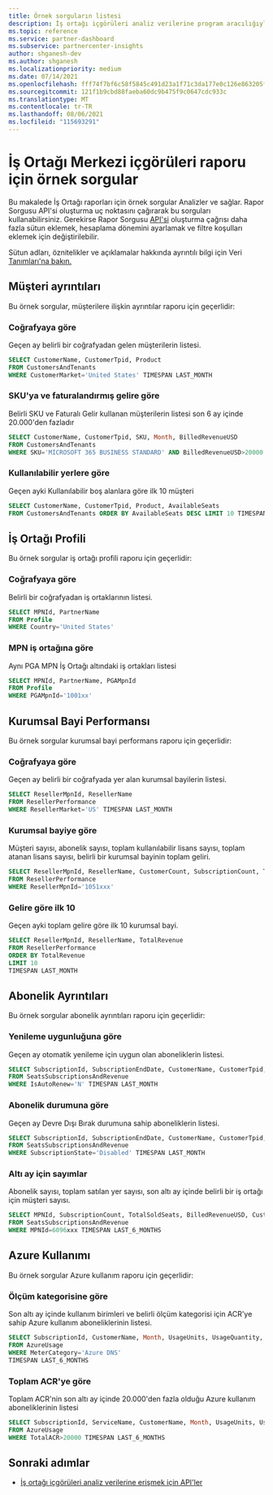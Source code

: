 ```yaml
---
title: Örnek sorguların listesi
description: İş ortağı içgörüleri analiz verilerine program aracılığıyla erişmek için örnek sorguları kullanın.
ms.topic: reference
ms.service: partner-dashboard
ms.subservice: partnercenter-insights
author: shganesh-dev
ms.author: shganesh
ms.localizationpriority: medium
ms.date: 07/14/2021
ms.openlocfilehash: fff74f7bf6c58f5845c491d23a1f71c3da177e0c126e863205f0fb18eb07b7c9
ms.sourcegitcommit: 121f1b9cbd88faeba60dc9b475f9c0647cdc933c
ms.translationtype: MT
ms.contentlocale: tr-TR
ms.lasthandoff: 08/06/2021
ms.locfileid: "115693291"
---
```

# <a name="sample-queries-for-partner-center-insights-report"></a>İş Ortağı Merkezi içgörüleri raporu için örnek sorgular

Bu makalede İş Ortağı raporları için örnek sorgular Analizler ve sağlar. Rapor Sorgusu API'si oluşturma uç noktasını çağırarak bu sorguları kullanabilirsiniz. Gerekirse Rapor Sorgusu [API'si](insights-programmatic-access-paradigm.md#create-report-query-api) oluşturma çağrısı daha fazla sütun eklemek, hesaplama dönemini ayarlamak ve filtre koşulları eklemek için değiştirilebilir.

Sütun adları, öznitelikler ve açıklamalar hakkında ayrıntılı bilgi için Veri [Tanımları'na bakın.](insights-data-definitions.md)

## <a name="customer-details"></a>Müşteri ayrıntıları

Bu örnek sorgular, müşterilere ilişkin ayrıntılar raporu için geçerlidir:

### <a name="by-geography"></a>Coğrafyaya göre

Geçen ay belirli bir coğrafyadan gelen müşterilerin listesi.

```sql
SELECT CustomerName, CustomerTpid, Product 
FROM CustomersAndTenants 
WHERE CustomerMarket='United States' TIMESPAN LAST_MONTH
```

### <a name="by-sku-and-billed-revenue"></a>SKU'ya ve faturalandırmış gelire göre

Belirli SKU ve Faturalı Gelir kullanan müşterilerin listesi son 6 ay içinde 20.000'den fazladır

```sql
SELECT CustomerName, CustomerTpid, SKU, Month, BilledRevenueUSD 
FROM CustomersAndTenants 
WHERE SKU='MICROSOFT 365 BUSINESS STANDARD' AND BilledRevenueUSD>20000 TIMESPAN LAST_6_MONTHS
```

### <a name="by-available-seats"></a>Kullanılabilir yerlere göre

Geçen ayki Kullanılabilir boş alanlara göre ilk 10 müşteri

```sql
SELECT CustomerName, CustomerTpid, Product, AvailableSeats 
FROM CustomersAndTenants ORDER BY AvailableSeats DESC LIMIT 10 TIMESPAN LAST_MONTH
```

## <a name="partner-profile"></a>İş Ortağı Profili

Bu örnek sorgular iş ortağı profili raporu için geçerlidir:

### <a name="by-geography"></a>Coğrafyaya göre

Belirli bir coğrafyadan iş ortaklarının listesi.

```sql
SELECT MPNId, PartnerName 
FROM Profile 
WHERE Country='United States'
```

### <a name="by-mpn-partner"></a>MPN iş ortağına göre

Aynı PGA MPN İş Ortağı altındaki iş ortakları listesi

```sql
SELECT MPNId, PartnerName, PGAMpnId 
FROM Profile 
WHERE PGAMpnId='1001xx'
```

## <a name="reseller-performance"></a>Kurumsal Bayi Performansı

Bu örnek sorgular kurumsal bayi performans raporu için geçerlidir:

### <a name="by-geography"></a>Coğrafyaya göre

Geçen ay belirli bir coğrafyada yer alan kurumsal bayilerin listesi.

```sql
SELECT ResellerMpnId, ResellerName 
FROM ResellerPerformance 
WHERE ResellerMarket='US' TIMESPAN LAST_MONTH
```

### <a name="by-reseller"></a>Kurumsal bayiye göre

Müşteri sayısı, abonelik sayısı, toplam kullanılabilir lisans sayısı, toplam atanan lisans sayısı, belirli bir kurumsal bayinin toplam geliri.

```sql
SELECT ResellerMpnId, ResellerName, CustomerCount, SubscriptionCount, TotalAvailableSeats, TotalAssignedSeats, TotalRevenue 
FROM ResellerPerformance 
WHERE ResellerMpnId='1051xxx'
```

### <a name="top-10-by-revenue"></a>Gelire göre ilk 10

Geçen ayki toplam gelire göre ilk 10 kurumsal bayi.

```sql
SELECT ResellerMpnId, ResellerName, TotalRevenue 
FROM ResellerPerformance 
ORDER BY TotalRevenue 
LIMIT 10 
TIMESPAN LAST_MONTH
```

## <a name="subscription-details"></a>Abonelik Ayrıntıları

Bu örnek sorgular abonelik ayrıntıları raporu için geçerlidir:

### <a name="by-renewal-eligibility"></a>Yenileme uygunluğuna göre

Geçen ay otomatik yenileme için uygun olan aboneliklerin listesi.

```sql
SELECT SubscriptionId, SubscriptionEndDate, CustomerName, CustomerTpid, Product 
FROM SeatsSubscriptionsAndRevenue 
WHERE IsAutoRenew='N' TIMESPAN LAST_MONTH
```

### <a name="by-subscription-state"></a>Abonelik durumuna göre

Geçen ay Devre Dışı Bırak durumuna sahip aboneliklerin listesi.

```sql
SELECT SubscriptionId, SubscriptionEndDate, CustomerName, CustomerTpid, Product 
FROM SeatsSubscriptionsAndRevenue 
WHERE SubscriptionState='Disabled' TIMESPAN LAST_MONTH
```

### <a name="counts-for-six-months"></a>Altı ay için sayımlar

Abonelik sayısı, toplam satılan yer sayısı, son altı ay içinde belirli bir iş ortağı için müşteri sayısı.

```sql
SELECT MPNId, SubscriptionCount, TotalSoldSeats, BilledRevenueUSD, CustomerCount 
FROM SeatsSubscriptionsAndRevenue 
WHERE MPNId=6096xxx TIMESPAN LAST_6_MONTHS
```

## <a name="azure-usage"></a>Azure Kullanımı

Bu örnek sorgular Azure kullanım raporu için geçerlidir:

### <a name="by-meter-category"></a>Ölçüm kategorisine göre

Son altı ay içinde kullanım birimleri ve belirli ölçüm kategorisi için ACR'ye sahip Azure kullanım aboneliklerinin listesi.

```sql
SELECT SubscriptionId, CustomerName, Month, UsageUnits, UsageQuantity, TotalACR 
FROM AzureUsage 
WHERE MeterCategory='Azure DNS' 
TIMESPAN LAST_6_MONTHS
```

### <a name="by-total-acr"></a>Toplam ACR'ye göre

Toplam ACR'nin son altı ay içinde 20.000'den fazla olduğu Azure kullanım aboneliklerinin listesi

```sql
SELECT SubscriptionId, ServiceName, CustomerName, Month, UsageUnits, UsageQuantity, TotalACR 
FROM AzureUsage 
WHERE TotalACR>20000 TIMESPAN LAST_6_MONTHS
```

## <a name="next-steps"></a>Sonraki adımlar

- [İş ortağı içgörüleri analiz verilerine erişmek için API'ler](insights-programmatic-analytics-available-api.md)